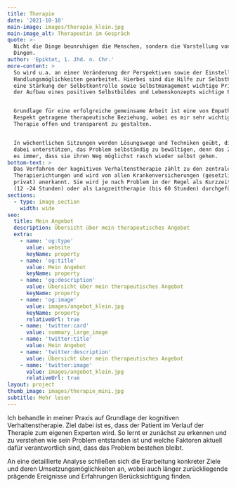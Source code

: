 ```yaml
---
title: Therapie
date: '2021-10-10'
main-image: images/therapie_klein.jpg
main-image_alt: Therapeutin im Gespräch
quote: >-
  Nicht die Dinge beunruhigen die Menschen, sondern die Vorstellung von den
  Dingen.
author: 'Epiktet, 1. Jhd. n. Chr.'
more-content: >
  So wird u.a. an einer Veränderung der Perspektiven sowie der Einstellungen und
  Handlungsmöglichkeiten gearbeitet. Hierbei sind die Hilfe zur Selbsthilfe,
  eine Stärkung der Selbstkontrolle sowie Selbstmanagement wichtige Prinzipien,
  der Aufbau eines positiven Selbstbildes und Lebenskonzepts wichtige Pfeiler.


  Grundlage für eine erfolgreiche gemeinsame Arbeit ist eine von Empathie und
  Respekt getragene therapeutische Beziehung, wobei es mir sehr wichtig ist die
  Therapie offen und transparent zu gestalten.


  In wöchentlichen Sitzungen werden Lösungswege und Techniken geübt, die sie
  dabei unterstützen, das Problem selbständig zu bewältigen, denn das Ziel ist
  es immer, dass sie ihren Weg möglichst rasch wieder selbst gehen.
bottom-text: >
  Das Verfahren der kognitiven Verhaltenstherapie zählt zu den zentralen
  Therapierichtungen und wird von allen Krankenversicherungen (gesetzlich,
  privat) anerkannt. Sie wird je nach Problem in der Regel als Kurzzeittherapie
  (12 -24 Stunden) oder als Langzeittherapie (bis 60 Stunden) durchgeführt.
sections:
  - type: image_section
    width: wide
seo:
  title: Mein Angebot
  description: Übersicht über mein therapeutisches Angebot
  extra:
    - name: 'og:type'
      value: website
      keyName: property
    - name: 'og:title'
      value: Mein Angebot
      keyName: property
    - name: 'og:description'
      value: Übersicht über mein therapeutisches Angebot
      keyName: property
    - name: 'og:image'
      value: images/angebot_klein.jpg
      keyName: property
      relativeUrl: true
    - name: 'twitter:card'
      value: summary_large_image
    - name: 'twitter:title'
      value: Mein Angebot
    - name: 'twitter:description'
      value: Übersicht über mein therapeutisches Angebot
    - name: 'twitter:image'
      value: images/angebot_klein.jpg
      relativeUrl: true
layout: project
thumb_image: images/therapie_mini.jpg
subtitle: Mehr lesen
---
```

Ich behandle in meiner Praxis auf Grundlage der kognitiven Verhaltenstherapie. Ziel dabei ist es, dass der Patient im Verlauf der Therapie zum eigenen Experten wird. So lernt er zunächst zu erkennen und zu verstehen wie sein Problem entstanden ist und welche Faktoren aktuell dafür verantwortlich sind, dass das Problem bestehen bleibt.

An eine detaillierte Analyse schließen sich die Erarbeitung konkreter Ziele und deren Umsetzungsmöglichkeiten an, wobei auch länger zurückliegende prägende Ereignisse und Erfahrungen Berücksichtigung finden. 
